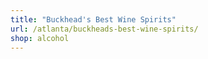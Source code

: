 ```yaml
---
title: "Buckhead's Best Wine Spirits"
url: /atlanta/buckheads-best-wine-spirits/
shop: alcohol
---
```

